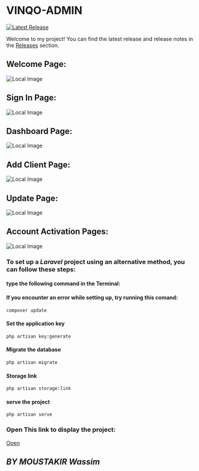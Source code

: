 # VINQO-ADMIN

[![Latest Release](https://img.shields.io/github/v/release/v1nqour/VINQO-ADMIN?label=latest%20release&style=flat-square)](https://github.com/v1nqour/VINQO-ADMIN/releases/tag/ADMIN)

Welcome to my project! You can find the latest release and release notes in the [Releases](https://github.com/v1nqour/VINQO-ADMIN/releases) section.

## **Welcome Page:**
![Local Image](Welcome.JPG)

## **Sign In Page:**
![Local Image](Signin.JPG)

## **Dashboard Page:**
![Local Image](Dashboard.JPG)

## **Add Client Page:**
![Local Image](Addclient.JPG)

## **Update Page:**
![Local Image](Update.JPG)

## **Account Activation Pages:**
![Local Image](Actication.JPG)

### To set up a ***Laravel*** project using an alternative method, you can follow these steps:
####  type the following command in the Terminal:

#### If you encounter an error while setting up, try running this comand:
`composer update`  
#### Set the application key
`php artisan key:generate`
#### Migrate the database
`php artisan migrate`
#### Storage link
`php artisan storage:link`
#### serve the project
`php artisan serve`

### Open This link to display the project:
[Open](http://127.0.0.1:8000/)



## *BY MOUSTAKIR Wassim*
